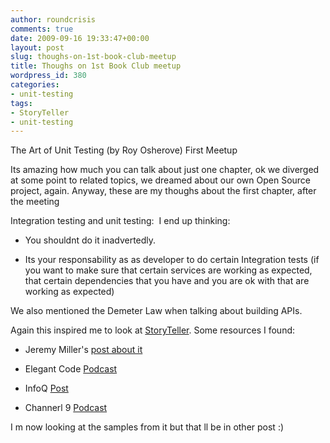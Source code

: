 ```yaml
---
author: roundcrisis
comments: true
date: 2009-09-16 19:33:47+00:00
layout: post
slug: thoughs-on-1st-book-club-meetup
title: Thoughs on 1st Book Club meetup
wordpress_id: 380
categories:
- unit-testing
tags:
- StoryTeller
- unit-testing
---
```


The Art of Unit Testing (by Roy Osherove) First Meetup

Its amazing how much you can talk about just one chapter, ok we diverged at some point to related topics, we dreamed about our own Open Source project, again. Anyway, these are my thoughs about the first chapter, after the meeting

Integration testing and unit testing:  I end up thinking:



	
  * You shouldnt do it inadvertedly.

	
  * Its your responsability as as developer to do certain Integration tests (if you want to make sure that certain services are working as expected, that certain dependencies that you have and you are ok with that are working as expected)


We also mentioned the Demeter Law when talking about building APIs.

Again this inspired me to look at [StoryTeller](http://storyteller.tigris.org/). Some resources I found:



	
  * Jeremy Miller's [post about it](http://codebetter.com/blogs/jeremy.miller/archive/2009/08/24/how-about-a-storyteller-preview-release.aspx)

	
  * Elegant Code [Podcast](http://elegantcode.com/2009/08/26/code-cast-30-story-teller-with-jeremy-miller/)

	
  * InfoQ [Post](http://www.infoq.com/news/2009/09/storyteller)

	
  * Channerl 9 [Podcast](http://channel9.msdn.com/posts/Glucose/Hanselminutes-on-9-Storyteller-with-Jeremy-Miller/)


[](http://elegantcode.com/2009/08/26/code-cast-30-story-teller-with-jeremy-miller/) I m now looking at the samples from it but that ll be in other post :)
